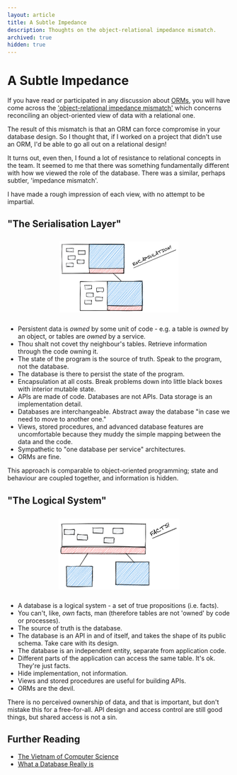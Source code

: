 ```yaml
---
layout: article
title: A Subtle Impedance
description: Thoughts on the object-relational impedance mismatch.
archived: true
hidden: true
---
```


<style>
.img-v10 { display: block; max-height: 10rem; margin: 2em auto; }
</style>

# A Subtle Impedance

If you have read or participated in any discussion about
[ORMs](https://en.wikipedia.org/wiki/Object%E2%80%93relational_mapping),
you will have come across the
['object-relational impedance mismatch'](https://en.wikipedia.org/wiki/Object%E2%80%93relational_impedance_mismatch)
which concerns reconciling an object-oriented view of data with a relational
one. 

The result of this mismatch is that an ORM can force compromise in
your database design. So I thought that, if I worked on a project that
didn't use an ORM, I'd be able to go all out on a relational design!

It turns out, even then, I found a lot of resistance to relational
concepts in the team. It seemed to me that there was something
fundamentally different with how we viewed the role of the
database. There was a similar, perhaps subtler, 'impedance mismatch'.

I have made a rough impression of each view, with no attempt to be
impartial.

## "The Serialisation Layer"

<img class="img-v10" src="/img/articles/impedance/imp1.png" />

- Persistent data is *owned* by some unit of code - e.g. a table is
  *owned* by an object, or tables are *owned* by a service.
- Thou shalt not covet thy neighbour's tables. Retrieve information
  through the code owning it.
- The state of the program is the source of truth. Speak to the
  program, not the database.
- The database is there to persist the state of the program.
- Encapsulation at all costs. Break problems down into little
  black boxes with interior mutable state.
- APIs are made of code. Databases are not APIs. Data storage is an
  implementation detail.
- Databases are interchangeable. Abstract away the database "in case
  we need to move to another one."
- Views, stored procedures, and advanced database features are
  uncomfortable because they muddy the simple mapping between the data
  and the code.
- Sympathetic to "one database per service" architectures.
- ORMs are fine.

This approach is comparable to object-oriented programming; state and
behaviour are coupled together, and information is hidden.

## "The Logical System"

<img class="img-v10" src="/img/articles/impedance/imp2.png" />

- A database is a logical system - a set of true propositions
  (i.e. facts).
- You can't, like, *own* facts, man (therefore tables are not 'owned'
  by code or processes).
- The source of truth is the database.
- The database is an API in and of itself, and takes the shape of its
  public schema. Take care with its design.
- The database is an independent entity, separate from application
  code.
- Different parts of the application can access the same table. It's
  ok. They're just facts.
- Hide implementation, not information.
- Views and stored procedures are useful for building APIs.
- ORMs are the devil.

There is no perceived ownership of data, and that is important, but don't
mistake this for a free-for-all. API design and access control are
still good things, but shared access is not a sin.

## Further Reading

- [The Vietnam of Computer Science](http://blogs.tedneward.com/post/the-vietnam-of-computer-science/)
- [What a Database Really is](https://www.dcs.warwick.ac.uk/~hugh/M359/What-a-Database-Really-Is.pdf)
